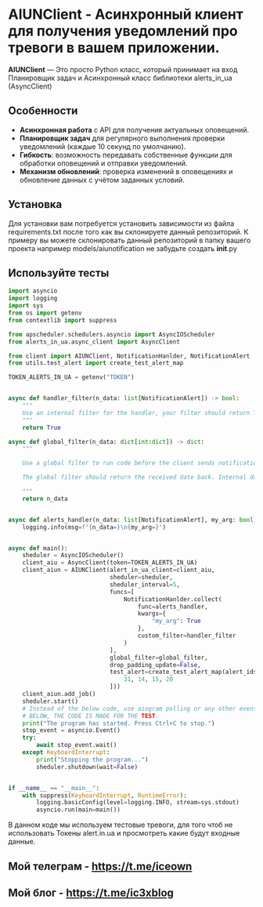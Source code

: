 # AIUNClient - Асинхронный клиент для получения уведомлений про тревоги в вашем приложении.
**AIUNClient** — Это просто Python класс, который принимает на вход Планировщик задач и Асинхронный класс библиотеки alerts_in_ua (AsyncClient)

## Особенности

- **Асинхронная работа** с API для получения актуальных оповещений.
- **Планировщик задач** для регулярного выполнения проверки уведомлений (каждые 10 секунд по умолчанию).
- **Гибкость**: возможность передавать собственные функции для обработки оповещений и отправки уведомлений.
- **Механизм обновлений**: проверка изменений в оповещениях и обновление данных с учётом заданных условий.
  
## Установка
Для установки вам потребуется установить зависимости из файла requirements.txt после того как вы склонируете данный репозиторий.
К примеру вы можете склонировать данный репозиторий в папку вашего проекта например models/aiunotification не забудьте создать __init__.py


## Используйте тесты

```python
import asyncio
import logging
import sys
from os import getenv
from contextlib import suppress

from apscheduler.schedulers.asyncio import AsyncIOScheduler
from alerts_in_ua.async_client import AsyncClient

from client import AIUNClient, NotificationHanlder, NotificationAlert
from utils.test_alert import create_test_alert_map

TOKEN_ALERTS_IN_UA = getenv("TOKEN")


async def handler_filter(n_data: list[NotificationAlert]) -> bool:
    """
    Use an internal filter for the handler, your filter should return True or False
    """
    return True

async def global_filter(n_data: dict[int:dict]) -> dict:
    """

    Use a global filter to run code before the client sends notifications to handlers.

    The global filter should return the received date back. Internal data can be changed, but new ones cannot be added.

    """
    return n_data


async def alerts_handler(n_data: list[NotificationAlert], my_arg: bool):
    logging.info(msg=f"{n_data=}\n{my_arg=}")


async def main():
    sheduler = AsyncIOScheduler()
    client_aiu = AsyncClient(token=TOKEN_ALERTS_IN_UA)
    client_aiun = AIUNClient(alert_in_ua_client=client_aiu,
                             sheduler=sheduler,
                             sheduler_interval=5,
                             funcs=[
                                 NotificationHanlder.collect(
                                     func=alerts_handler,
                                     kwargs={
                                         "my_arg": True
                                     },
                                     custom_filter=handler_filter
                                 )
                             ],
                             global_filter=global_filter,
                             drop_padding_update=False,
                             test_alert=create_test_alert_map(alert_ids=[
                                 31, 14, 15, 20
                             ]))
    client_aiun.add_job()
    sheduler.start()
    # Instead of the below code, use aiogram polling or any other event loop.
    # BELOW, THE CODE IS MADE FOR THE TEST.
    print("The program has started. Press Ctrl+C to stop.")
    stop_event = asyncio.Event()
    try:
        await stop_event.wait()
    except KeyboardInterrupt:
        print("Stopping the program...")
        sheduler.shutdown(wait=False)


if __name__ == "__main__":
    with suppress(KeyboardInterrupt, RuntimeError):
        logging.basicConfig(level=logging.INFO, stream=sys.stdout)
        asyncio.run(main=main())


```

В данном коде мы используем тестовые тревоги, для того чтоб не использовать Токены alert.in.ua и просмотреть какие будут входные данные.


## Мой телеграм - https://t.me/iceown
## Мой блог - https://t.me/ic3xblog